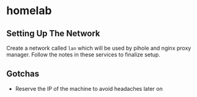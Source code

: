 # homelab
## Setting Up The Network
Create a network called `lan` which will be used by pihole and nginx proxy manager. Follow the notes in these services to finalize setup.

## Gotchas
* Reserve the IP of the machine to avoid headaches later on